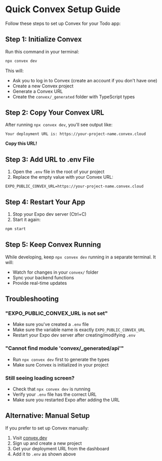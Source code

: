 # Quick Convex Setup Guide

Follow these steps to set up Convex for your Todo app:

## Step 1: Initialize Convex

Run this command in your terminal:

```bash
npx convex dev
```

This will:
- Ask you to log in to Convex (create an account if you don't have one)
- Create a new Convex project
- Generate a Convex URL
- Create the `convex/_generated` folder with TypeScript types

## Step 2: Copy Your Convex URL

After running `npx convex dev`, you'll see output like:

```
Your deployment URL is: https://your-project-name.convex.cloud
```

**Copy this URL!**

## Step 3: Add URL to .env File

1. Open the `.env` file in the root of your project
2. Replace the empty value with your Convex URL:

```env
EXPO_PUBLIC_CONVEX_URL=https://your-project-name.convex.cloud
```

## Step 4: Restart Your App

1. Stop your Expo dev server (Ctrl+C)
2. Start it again:

```bash
npm start
```

## Step 5: Keep Convex Running

While developing, keep `npx convex dev` running in a separate terminal. It will:
- Watch for changes in your `convex/` folder
- Sync your backend functions
- Provide real-time updates

## Troubleshooting

### "EXPO_PUBLIC_CONVEX_URL is not set"
- Make sure you've created a `.env` file
- Make sure the variable name is exactly `EXPO_PUBLIC_CONVEX_URL`
- Restart your Expo dev server after creating/modifying `.env`

### "Cannot find module 'convex/_generated/api'"
- Run `npx convex dev` first to generate the types
- Make sure Convex is initialized in your project

### Still seeing loading screen?
- Check that `npx convex dev` is running
- Verify your `.env` file has the correct URL
- Make sure you restarted Expo after adding the URL

## Alternative: Manual Setup

If you prefer to set up Convex manually:

1. Visit [convex.dev](https://www.convex.dev)
2. Sign up and create a new project
3. Get your deployment URL from the dashboard
4. Add it to `.env` as shown above

